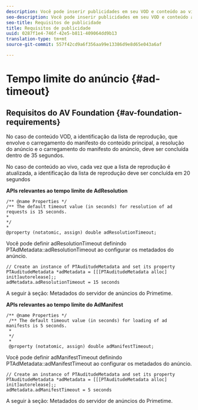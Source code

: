 ```yaml
---
description: Você pode inserir publicidades em seu VOD e conteúdo ao vivo/linear usando a interface de decisão do anúncio do Adobe Primetime.
seo-description: Você pode inserir publicidades em seu VOD e conteúdo ao vivo/linear usando a interface de decisão do anúncio do Adobe Primetime.
seo-title: Requisitos de publicidade
title: Requisitos de publicidade
uuid: 0287f1e4-746f-42e5-b811-409064dd9b13
translation-type: tm+mt
source-git-commit: 557f42cd9a6f356aa99e13386d9e8d65e043a6af

---
```



# Tempo limite do anúncio {#ad-timeout}

## Requisitos do AV Foundation {#av-foundation-requirements}

No caso de conteúdo VOD, a identificação da lista de reprodução, que envolve o carregamento do manifesto do conteúdo principal, a resolução do anúncio e o carregamento do manifesto do anúncio, deve ser concluída dentro de 35 segundos.

No caso de conteúdo ao vivo, cada vez que a lista de reprodução é atualizada, a identificação da lista de reprodução deve ser concluída em 20 segundos

**APIs relevantes ao tempo limite de AdResolution**

```
/** @name Properties */
/** The default timeout value (in seconds) for resolution of ad requests is 15 seconds.
*
*/
*
@property (notatomic, assign) double adResolutionTimeout;
```

Você pode definir adResolutionTimeout definindo PTAdMetadata::adResolutionTimeout ao configurar os metadados do anúncio.

```
// Create an instance of PTAuditudeMetadata and set its property
PTAuditudeMetadata *adMetadata = [[[PTAuditudeMetadata alloc] init]autorelease];;
adMetadata.adResolutionTimeout = 15 seconds
```

A seguir à seção: Metadados [](../..//tvsdk-3x-ios-prog/ios-3x-advertising/ios-3x-primetime-ad-serving-metadata/ios-3x-primetime-ad-serving-metadata.md)do servidor de anúncios do Primetime.

**APIs relevantes ao tempo limite do AdManifest**

```
/** @name Properties */
 /** The default timeout value (in seconds) for loading of ad manifests is 5 seconds.
 *
 */
 *
 @property (notatomic, assign) double adManifestTimeout; 
```

Você pode definir adManifestTimeout definindo PTAdMetadata::adManifestTimeout ao configurar os metadados do anúncio.


```
// Create an instance of PTAuditudeMetadata and set its property
PTAuditudeMetadata *adMetadata = [[[PTAuditudeMetadata alloc] init]autorelease];;
adMetadata.adManifestTimeout = 5 seconds
```

A seguir à seção: Metadados [](../..//tvsdk-3x-ios-prog/ios-3x-advertising/ios-3x-primetime-ad-serving-metadata/ios-3x-primetime-ad-serving-metadata.md)do servidor de anúncios do Primetime.
